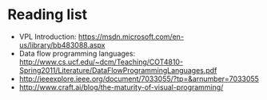 # Reading list

- VPL Introduction: https://msdn.microsoft.com/en-us/library/bb483088.aspx
- Data flow programming languages: http://www.cs.ucf.edu/~dcm/Teaching/COT4810-Spring2011/Literature/DataFlowProgrammingLanguages.pdf
- http://ieeexplore.ieee.org/document/7033055/?tp=&arnumber=7033055
- http://www.craft.ai/blog/the-maturity-of-visual-programming/
